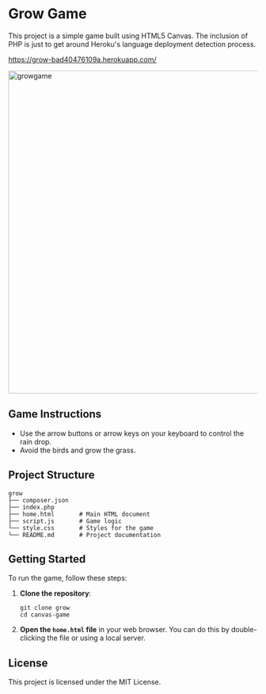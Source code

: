 # Grow Game

This project is a simple game built using HTML5 Canvas.
The inclusion of PHP is just to get around Heroku's language deployment detection process.

https://grow-bad40476109a.herokuapp.com/

<img width="652" alt="growgame" src="https://github.com/user-attachments/assets/e2f18398-89ff-4af2-aa87-99ff571fc384" />

## Game Instructions

- Use the arrow buttons or arrow keys on your keyboard to control the rain drop.
- Avoid the birds and grow the grass.


## Project Structure

```
grow
├── composer.json
├── index.php
├── home.html       # Main HTML document
├── script.js       # Game logic
└── style.css       # Styles for the game
└── README.md       # Project documentation
```

## Getting Started

To run the game, follow these steps:

1. **Clone the repository**:
   ```
   git clone grow
   cd canvas-game
   ```

2. **Open the `home.html` file** in your web browser. You can do this by double-clicking the file or using a local server.

## License

This project is licensed under the MIT License.
